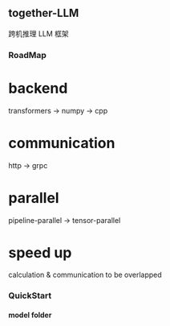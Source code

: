 ## together-LLM

跨机推理 LLM 框架

### RoadMap

backend
=======
transformers -> numpy -> cpp

communication
=============
http -> grpc

parallel
========
pipeline-parallel -> tensor-parallel


speed up
========
calculation & communication to be overlapped


### QuickStart


#### model folder

```shell
```
